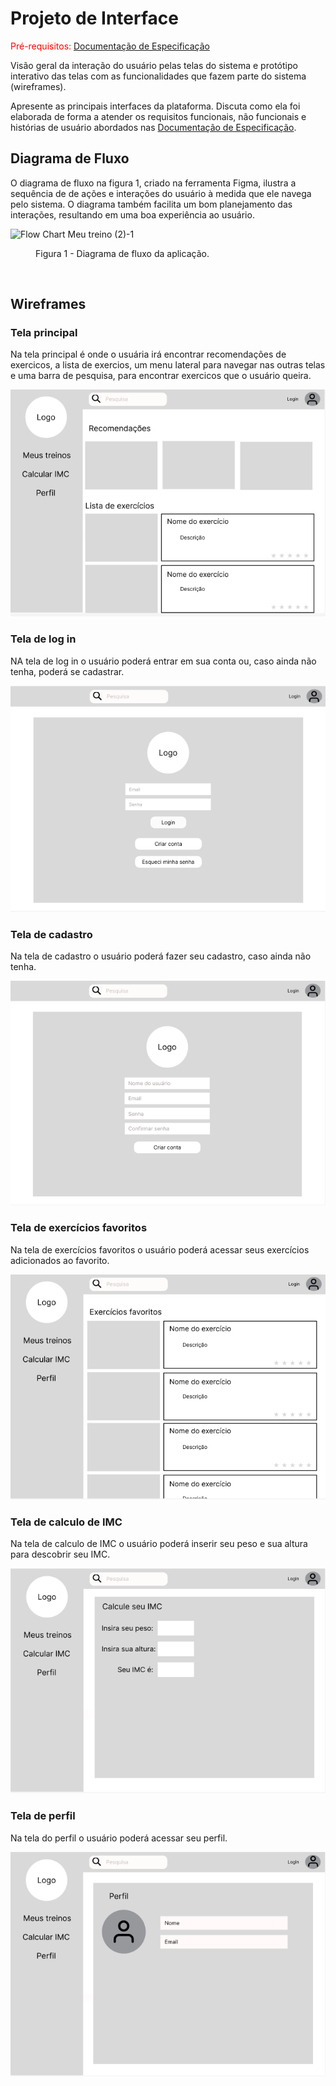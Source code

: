 
# Projeto de Interface

<span style="color:red">Pré-requisitos: <a href="2-Especificação do Projeto.md"> Documentação de Especificação</a></span>

Visão geral da interação do usuário pelas telas do sistema e protótipo interativo das telas com as funcionalidades que fazem parte do sistema (wireframes).

 Apresente as principais interfaces da plataforma. Discuta como ela foi elaborada de forma a atender os requisitos funcionais, não funcionais e histórias de usuário abordados nas <a href="2-Especificação do Projeto.md"> Documentação de Especificação</a>.

## Diagrama de Fluxo

O diagrama de fluxo na figura 1, criado na ferramenta Figma, ilustra a sequência de de ações e interações do usuário à medida que ele navega pelo sistema. O diagrama também facilita um bom planejamento das interações, resultando em uma boa experiência ao usuário.

![Flow Chart Meu treino (2)-1](https://github.com/ICEI-PUC-Minas-PMV-ADS/pmv-ads-2024-1-e2-proj-int-t1-meu-treino/assets/142934734/5ad95ba1-29e7-44ff-ada3-0fbc9313a4e7)

<figure>
 <figcaption>Figura 1 - Diagrama de fluxo da aplicação.
 </figure>
<br>

## Wireframes

### Tela principal
Na tela principal é onde o usuária irá encontrar recomendações de exercicos, a lista de exercios, um menu lateral para navegar nas outras telas e uma barra de pesquisa, para encontrar exercicos que o usuário queira.

![Wireframe Tela Inicial](img/Tela_Inicio.png)

### Tela de log in
NA tela de log in o usuário poderá entrar em sua conta ou, caso ainda não tenha, poderá se cadastrar.

![Wireframe Tela Log in](img/Tela_Login.png)

### Tela de cadastro
Na tela de cadastro o usuário poderá fazer seu cadastro, caso ainda não tenha.

![Wireframe Tela Cadastro](img/Tela_Cadastro.png)

### Tela de exercícios favoritos
Na tela de exercícios favoritos o usuário poderá acessar seus exercícios adicionados ao favorito.

![Wireframe Tela Favoritos](img/Tela_Favoritos.png)

### Tela de calculo de IMC
Na tela de calculo de IMC o usuário poderá inserir seu peso e sua altura para descobrir seu IMC.

![Wireframe Tela IMC](img/Tela_IMC.png)

### Tela de perfil
Na tela do perfil o usuário poderá acessar seu perfil.

![Wireframe Tela Perfil](img/Tela_Perfil.png)



